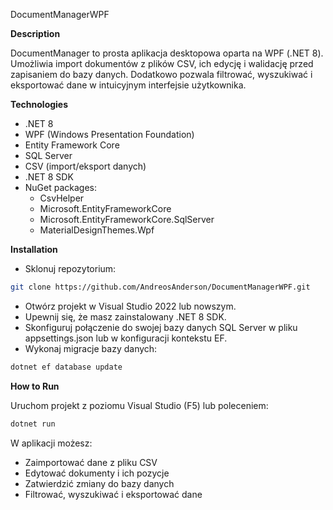 DocumentManagerWPF

**Description**

DocumentManager to prosta aplikacja desktopowa oparta na WPF (.NET 8). Umożliwia import dokumentów z plików CSV, ich edycję i walidację przed zapisaniem do bazy danych. Dodatkowo pozwala filtrować, wyszukiwać i eksportować dane w intuicyjnym interfejsie użytkownika.

**Technologies**

- .NET 8
- WPF (Windows Presentation Foundation)
- Entity Framework Core
- SQL Server
- CSV (import/eksport danych)
- .NET 8 SDK
- NuGet packages:
  - CsvHelper
  - Microsoft.EntityFrameworkCore
  - Microsoft.EntityFrameworkCore.SqlServer
  - MaterialDesignThemes.Wpf

**Installation**

- Sklonuj repozytorium:
```bash
git clone https://github.com/AndreosAnderson/DocumentManagerWPF.git
```
- Otwórz projekt w Visual Studio 2022 lub nowszym.
- Upewnij się, że masz zainstalowany .NET 8 SDK.
- Skonfiguruj połączenie do swojej bazy danych SQL Server w pliku appsettings.json lub w konfiguracji kontekstu EF.
- Wykonaj migracje bazy danych:
```bash
dotnet ef database update
```
**How to Run**

Uruchom projekt z poziomu Visual Studio (F5) lub poleceniem:
```bash
dotnet run
```
W aplikacji możesz:
- Zaimportować dane z pliku CSV
- Edytować dokumenty i ich pozycje
- Zatwierdzić zmiany do bazy danych
- Filtrować, wyszukiwać i eksportować dane
